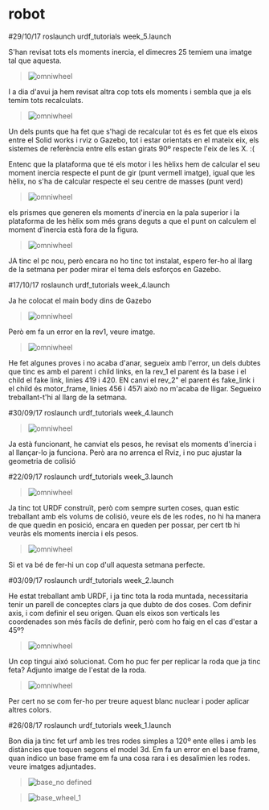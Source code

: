 # robot

#29/10/17
roslaunch urdf_tutorials week_5.launch

S'han revisat tots els moments inercia, el dimecres 25 temiem una imatge tal que aquesta.
> ![omniwheel](images/week_5_3.png)

I a dia d'avui ja hem revisat altra cop tots els moments i sembla que ja els temim tots recalculats.
> ![omniwheel](images/week_5_4.png)

Un dels punts que ha fet que s'hagi de recalcular tot és es fet que els eixos entre el Solid works i rviz o Gazebo, tot i estar orientats en el mateix eix, els sistemes de referència entre ells estan girats 90º respecte l'eix de les X. :(

Entenc que la plataforma que té els motor i les hèlixs hem de calcular el seu moment inercia respecte el punt de gir (punt vermell imatge), igual que les hèlix, no s'ha de calcular respecte el seu centre de masses (punt verd)

> ![omniwheel](images/moments_inercia.jpg)


els prismes que generen els moments d'inercia en la pala superior i la plataforma de les hèlix som més grans deguts a que el punt on calculem el moment d'inercia està fora de la figura.
> ![omniwheel](images/week_5_5.png)

JA tinc el pc nou, però encara no ho tinc tot instalat, espero fer-ho al llarg de la setmana per poder mirar el tema dels esforços en Gazebo.

#17/10/17
roslaunch urdf_tutorials week_4.launch

Ja he colocat el main body dins de Gazebo
> ![omniwheel](images/week_5.png)


Però em fa un error en la rev1, veure imatge.
> ![omniwheel](images/week_5_1.png)


He fet algunes proves i no acaba d'anar, segueix amb l'error, un dels dubtes que tinc es amb el parent i child links, en la rev_1 el parent és la base i el child el fake link, linies 419 i 420.
EN canvi el rev_2" el parent és fake_link i el child és motor_frame, linies 456 i 457i això no m'acaba de lligar.
Segueixo treballant-t'hi al llarg de la setmana.


#30/09/17
roslaunch urdf_tutorials week_4.launch

> ![omniwheel](images/week_4.png)

Ja està funcionant, he canviat els pesos, he revisat els moments d'inercia i al llançar-lo ja funciona. Però ara no arrenca el Rviz, i no puc ajustar la geometria de colisió


#22/09/17
roslaunch urdf_tutorials week_3.launch

> ![omniwheel](images/week_3.png)

Ja tinc tot URDF construït, però com sempre surten coses, quan estic treballant amb els volums de colisió, veure els de les rodes, no hi ha manera de que quedin en posició, encara en queden per possar, per cert tb hi veuràs els moments inercia i els pesos.

> ![omniwheel](images/week_3_1.png)

Si et va bé de fer-hi un cop d'ull aquesta setmana perfecte.

#03/09/17
roslaunch urdf_tutorials week_2.launch

He estat treballant amb URDF, i ja tinc tota la roda muntada, necessitaria tenir un parell de conceptes clars ja que dubto de dos coses. Com definir axis, i com definir el seu origen.
Quan els eixos son verticals les coordenades son més fàcils de definir, però com ho faig en el cas d'estar a 45º?
> ![omniwheel](images/week_2_3.png)

Un cop tingui aixó solucionat. Com ho puc fer per replicar la roda que ja tinc feta? 
Adjunto imatge de l'estat de la roda.
> ![omniwheel](images/week_2_1.png)

Per cert no se com fer-ho per treure aquest blanc nuclear i poder aplicar altres colors.



#26/08/17
roslaunch urdf_tutorials week_1.launch


Bon dia
ja tinc fet urf amb les tres rodes simples a 120º ente elles i amb les distàncies que toquen segons el model 3d.
Em fa un error en el base frame, quan indico un base frame em fa una cosa rara i es desalimien les rodes. veure imatges adjuntades.

> ![base_no defined](images/week_1_1.png)


> ![base_wheel_1](images/week_1_2.png) 

